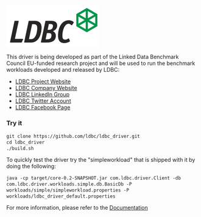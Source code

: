 ![LDBC Logo](ldbc-logo.png) 

This driver is being developed as part of the Linked Data Benchmark Council EU-funded research project and will be used to run the benchmark workloads developed and released by LDBC:
* [LDBC Project Website](http://ldbcouncil.org/)
* [LDBC Company Website](http://ldbcouncil.org)
* [LDBC LinkedIn Group](http://www.linkedin.com/groups/LDBC-4955240)
* [LDBC Twitter Account](https://twitter.com/LDBCproject)
* [LDBC Facebook Page](https://www.facebook.com/ldbcproject)

### Try it

    git clone https://github.com/ldbc/ldbc_driver.git
    cd ldbc_driver
    ./build.sh

To quickly test the driver try the "simpleworkload" that is shipped with it by doing the following:

	java -cp target/core-0.2-SNAPSHOT.jar com.ldbc.driver.Client -db com.ldbc.driver.workloads.simple.db.BasicDb -P workloads/simple/simpleworkload.properties -P workloads/ldbc_driver_default.properties

For more information, please refer to the [Documentation](https://github.com/ldbc/ldbc_driver/wiki)
